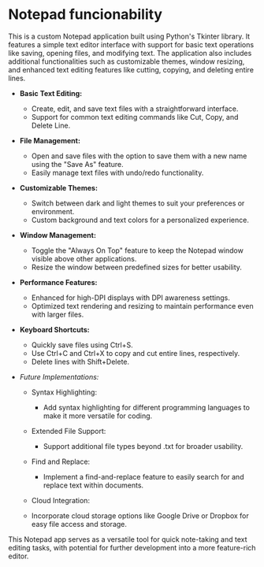 # Notepad funcionability
This is a custom Notepad application built using Python's Tkinter library. It features a simple text editor interface with support for basic text operations like saving, opening files, and modifying text. The application also includes additional functionalities such as customizable themes, window resizing, and enhanced text editing features like cutting, copying, and deleting entire lines.

+ **Basic Text Editing:**
  + Create, edit, and save text files with a straightforward interface.
  + Support for common text editing commands like Cut, Copy, and Delete Line.

+ **File Management:**
  + Open and save files with the option to save them with a new name using the "Save As" feature.
  + Easily manage text files with undo/redo functionality.

+ **Customizable Themes:**
  + Switch between dark and light themes to suit your preferences or environment.
  + Custom background and text colors for a personalized experience.

+ **Window Management:**
  + Toggle the "Always On Top" feature to keep the Notepad window visible above other applications.
  + Resize the window between predefined sizes for better usability.

+ **Performance Features:**
  + Enhanced for high-DPI displays with DPI awareness settings.
  + Optimized text rendering and resizing to maintain performance even with larger files.

+ **Keyboard Shortcuts:**
  + Quickly save files using Ctrl+S.
  + Use Ctrl+C and Ctrl+X to copy and cut entire lines, respectively.
  + Delete lines with Shift+Delete.
    
+ *Future Implementations:*
  + Syntax Highlighting:
    + Add syntax highlighting for different programming languages to make it more versatile for coding.
      
  + Extended File Support:
    + Support additional file types beyond .txt for broader usability.
      
  + Find and Replace:
    + Implement a find-and-replace feature to easily search for and replace text within documents.
      
   + Cloud Integration:
    + Incorporate cloud storage options like Google Drive or Dropbox for easy file access and storage.
  
This Notepad app serves as a versatile tool for quick note-taking and text editing tasks, with potential for further development into a more feature-rich editor.

